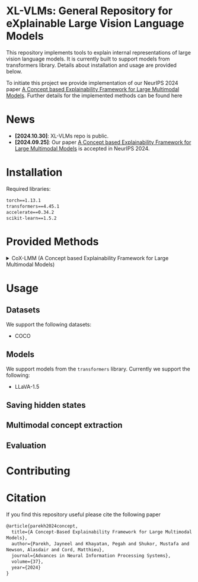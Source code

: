 # XL-VLMs: General Repository for eXplainable Large Vision Language Models

This repository implements tools to explain internal representations of large vision language models. It is currently built to support models from transformers library. Details about installation and usage are provided below.

To initiate this project we provide implementation of our NeurIPS 2024 paper [A Concept based Explainability Framework for Large Multimodal Models](https://arxiv.org/abs/2406.08074). Further details for the implemented methods can be found here

# News

* **[2024.10.30]**: XL-VLMs repo is public.
* **[2024.09.25]**: Our paper [A Concept based Explainability Framework for Large Multimodal Models](https://arxiv.org/abs/2406.08074) is accepted in NeurIPS 2024.



# Installation

Required libraries:

```
torch==1.13.1
transformers==4.45.1
accelerate==0.34.2
scikit-learn==1.5.2
```

# Provided Methods

<details>
<summary> CoX-LMM (A Concept based Explainability Framework for Large Multimodal Models) </summary>

  ### [Paper](https://arxiv.org/abs/2406.08074) | [Project page](https://jayneelparekh.github.io/LMM_Concept_Explainability/)

  <p align="center">
        <br> <img src="docs/assets/CoX_LMM_system.png", width=800 /> <br>
  </p>

  > Large multimodal models (LMMs) combine unimodal encoders and large language models (LLMs) to perform multimodal tasks. Despite recent advancements towards the interpretability of these models, understanding internal representations of LMMs remains largely a mystery. In this paper, we present a novel framework for the interpretation of LMMs. We propose a dictionary learning based approach, applied to the representation of tokens. The elements of the learned dictionary correspond to our proposed concepts. We show that these concepts are well semantically grounded in both vision and text. Thus we refer to these as "multi-modal concepts". We qualitatively and quantitatively evaluate the results of the learnt concepts. We show that the extracted multimodal concepts are useful to interpret representations of test samples. Finally, we evaluate the disentanglement between different concepts and the quality of grounding concepts visually and textually.

  <br> <br>
</details>


# Usage


## Datasets
We support the following datasets:
* COCO

## Models

We support models from the `transformers` library. Currently we support the following:
* LLaVA-1.5

## Saving hidden states

## Multimodal concept extraction

## Evaluation

# Contributing


# Citation
If you find this repository useful please cite the following paper
```
@article{parekh2024concept,
  title={A Concept-Based Explainability Framework for Large Multimodal Models},
  author={Parekh, Jayneel and Khayatan, Pegah and Shukor, Mustafa and Newson, Alasdair and Cord, Matthieu},
  journal={Advances in Neural Information Processing Systems},
  volume={37},
  year={2024}
}
```
